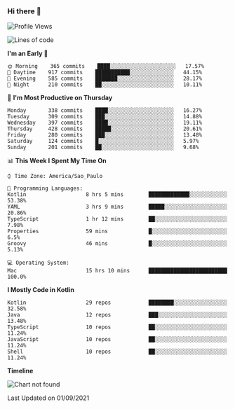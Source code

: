### Hi there 👋

<!--
**fernandonogueira/fernandonogueira** is a ✨ _special_ ✨ repository because its `README.md` (this file) appears on your GitHub profile.

Here are some ideas to get you started:

- 🔭 I’m currently working on ...
- 🌱 I’m currently learning ...
- 👯 I’m looking to collaborate on ...
- 🤔 I’m looking for help with ...
- 💬 Ask me about ...
- 📫 How to reach me: ...
- 😄 Pronouns: ...
- ⚡ Fun fact: ...
-->

<!--START_SECTION:waka-->
![Profile Views](http://img.shields.io/badge/Profile%20Views-1-blue)

![Lines of code](https://img.shields.io/badge/From%20Hello%20World%20I%27ve%20Written-462356%20lines%20of%20code-blue)

**I'm an Early 🐤** 

```text
🌞 Morning    365 commits    ████░░░░░░░░░░░░░░░░░░░░░   17.57% 
🌆 Daytime    917 commits    ███████████░░░░░░░░░░░░░░   44.15% 
🌃 Evening    585 commits    ███████░░░░░░░░░░░░░░░░░░   28.17% 
🌙 Night      210 commits    ██░░░░░░░░░░░░░░░░░░░░░░░   10.11%

```
📅 **I'm Most Productive on Thursday** 

```text
Monday       338 commits    ████░░░░░░░░░░░░░░░░░░░░░   16.27% 
Tuesday      309 commits    ███░░░░░░░░░░░░░░░░░░░░░░   14.88% 
Wednesday    397 commits    ████░░░░░░░░░░░░░░░░░░░░░   19.11% 
Thursday     428 commits    █████░░░░░░░░░░░░░░░░░░░░   20.61% 
Friday       280 commits    ███░░░░░░░░░░░░░░░░░░░░░░   13.48% 
Saturday     124 commits    █░░░░░░░░░░░░░░░░░░░░░░░░   5.97% 
Sunday       201 commits    ██░░░░░░░░░░░░░░░░░░░░░░░   9.68%

```


📊 **This Week I Spent My Time On** 

```text
⌚︎ Time Zone: America/Sao_Paulo

💬 Programming Languages: 
Kotlin                   8 hrs 5 mins        █████████████░░░░░░░░░░░░   53.38% 
YAML                     3 hrs 9 mins        █████░░░░░░░░░░░░░░░░░░░░   20.86% 
TypeScript               1 hr 12 mins        ██░░░░░░░░░░░░░░░░░░░░░░░   7.98% 
Properties               59 mins             █░░░░░░░░░░░░░░░░░░░░░░░░   6.5% 
Groovy                   46 mins             █░░░░░░░░░░░░░░░░░░░░░░░░   5.13%

💻 Operating System: 
Mac                      15 hrs 10 mins      █████████████████████████   100.0%

```

**I Mostly Code in Kotlin** 

```text
Kotlin                   29 repos            ████████░░░░░░░░░░░░░░░░░   32.58% 
Java                     12 repos            ███░░░░░░░░░░░░░░░░░░░░░░   13.48% 
TypeScript               10 repos            ██░░░░░░░░░░░░░░░░░░░░░░░   11.24% 
JavaScript               10 repos            ██░░░░░░░░░░░░░░░░░░░░░░░   11.24% 
Shell                    10 repos            ██░░░░░░░░░░░░░░░░░░░░░░░   11.24%

```


**Timeline**

![Chart not found](https://raw.githubusercontent.com/fernandonogueira/fernandonogueira/master/charts/bar_graph.png) 


 Last Updated on 01/09/2021
<!--END_SECTION:waka-->

